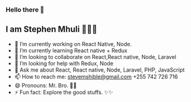 ### Hello there 👋
## I am Stephen Mhuli 👨🏽‍💻

- 🔭 I’m currently working on React Native, Node.
- 🌱 I’m currently learning React native + Redux
- 👯 I’m looking to collaborate on React,React native, Node, Laravel
- 🤔 I’m looking for help with Redux, Node
- 💬 Ask me about React, React native, Node, Laravel, PHP, JavaScript
- 📫 How to reach me: stevemshible@gmail.com +255 742 726 716
- 😄 Pronouns: Mr. Bro. 💪💪
- ⚡ Fun fact: Explore the good stuffs. ✨✨
